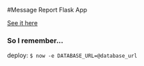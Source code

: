 #Message Report Flask App

[See it here](https://reporting-ersipkxett.now.sh/ "Message Reporting")

### So I remember...
deploy: `$ now -e DATABASE_URL=@database_url`




